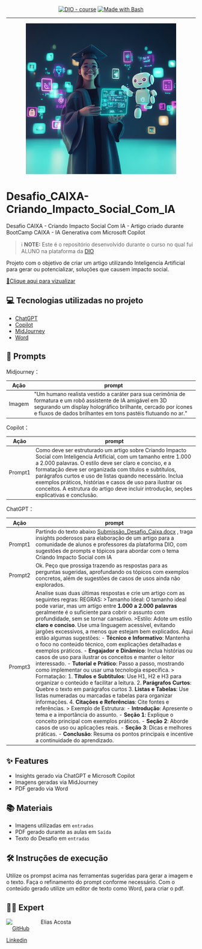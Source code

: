 <p align="center">
<a href="https://dio.me/"><img src="https://img.shields.io/badge/DIO-Course-28DA77?logo=youtube" alt="DIO - course"></a>
<a href="https://www.gnu.org/software/bash/" title="Go to Bash homepage"><img src="https://img.shields.io/badge/Prompt-Project-blue?logo=gnu-bash&amp;logoColor=white" alt="Made with Bash"></a></p>

-------


<p align="center">
<img width="400"
    src="entrada/Estudante_IA.png"
>
</p>

# Desafio_CAIXA-Criando_Impacto_Social_Com_IA
Desafio CAIXA - Criando Impacto Social Com IA - Artigo criado durante BootCamp CAIXA - IA Generativa com Microsoft Copilot

 > ℹ️ **NOTE:** Este é o repositório desenvolvido durante o curso no qual fui ALUNO na plataforma da [DIO](https://dio.me)

Projeto com o objetivo de criar um artigo utilizando Inteligencia Artificial para gerar ou potencializar, soluções que causem impacto social.

<a href="Saída/CriandoImpactoSocialComIA.pdf"> 📕Clique aqui para vizualizar</a>

## 💻 Tecnologias utilizadas no projeto

- [ChatGPT](https://chat.openai.com/)
- [Copilot](https://www.microsoft.com/edge/copilot?form=MA13RM)
- [MidJourney](https://www.midjourney.com/app/)
- [Word](https://www.microsoft.com/en/microsoft-365/Word)

## 🧠 Prompts

Midjourney：

|  Ação  | prompt                                                                                 |
| :----: | -------------------------------------------------------------------------------------- |
| Imagem | "Um humano realista vestido a caráter para sua cerimônia de formatura e um robô assistente de IA amigável em 3D segurando um display holográfico brilhante, cercado por ícones e fluxos de dados brilhantes em tons pastéis flutuando no ar." |

Copilot：

|  Ação  | prompt                                                                                 |
| :----: | -------------------------------------------------------------------------------------- |
| Prompt1 | Como deve ser estruturado um artigo sobre Criando Impacto Social com Inteligencia Artificial, com um tamanho entre 1.000 a 2.000 palavras. O estilo deve ser claro e conciso, e a formatação deve ser organizada com títulos e subtítulos, parágrafos curtos e uso de listas quando necessário. Inclua exemplos práticos, histórias e casos de uso para ilustrar os conceitos. A estrutura do artigo deve incluir introdução, seções explicativas e conclusão. |

ChatGPT：

|  Ação  | prompt                                                                                 |
| :----: | -------------------------------------------------------------------------------------- |
| Prompt1 | Partindo do texto abaixo  [Submissão_Desafio_Caixa.docx](https://github.com/EliasPira/Desafio_CAIXA-Criando_Impacto_Social_Com_IA/raw/refs/heads/main/entrada/Submiss%C3%A3o_Desafio_Caixa.docx) , traga insights poderosos para elaboração de um artigo para a comunidade de alunos e professores da plataforma DIO, com sugestões de prompts e tópicos para abordar com o tema Criando Impacto Social com IA |
| Prompt2 |Ok. Peço que prossiga trazendo as respostas para as perguntas sugeridas, aprofundando os tópicos com exemplos concretos, além de sugestões de casos de usos ainda não explorados. |
| Prompt3 | Analise suas duas últimas respostas e crie um artigo com as seguintes regras: REGRAS: >Tamanho Ideal: O tamanho ideal pode variar, mas um artigo entre **1.000 a 2.000 palavras** geralmente é o suficiente para cobrir o assunto com profundidade, sem se tornar cansativo. >Estilo: Adote um estilo **claro e conciso**. Use uma linguagem acessível, evitando jargões excessivos, a menos que estejam bem explicados. Aqui estão algumas sugestões: - **Técnico e Informativo**: Mantenha o foco no conteúdo técnico, com explicações detalhadas e exemplos práticos. - **Engajador e Dinâmico**: Inclua histórias ou casos de uso para ilustrar os conceitos e manter o leitor interessado. - **Tutorial e Prático**: Passo a passo, mostrando como implementar ou usar uma tecnologia específica. > Formatação: 1. **Títulos e Subtítulos**: Use H1, H2 e H3 para organizar o conteúdo e facilitar a leitura. 2. **Parágrafos Curtos**: Quebre o texto em parágrafos curtos 3. **Listas e Tabelas**: Use listas numeradas ou marcadas e tabelas para organizar informações. 4. **Citações e Referências**: Cite fontes e referências. > Exemplo de Estrutura: - **Introdução**: Apresente o tema e a importância do assunto. - **Seção 1**: Explique o conceito principal com exemplos práticos. - **Seção 2**: Aborde casos de uso ou aplicações reais. - **Seção 3**: Dicas e melhores práticas. - **Conclusão**: Resuma os pontos principais e incentive a continuidade do aprendizado. |


## ✨ Features

- Insights gerado via ChatGPT e Microsoft Copilot
- Imagens geradas via MidJourney
- PDF gerado via Word

## 📚 Materiais

- Imagens utilizadas em `entradas`
- PDF gerado durante as aulas em `Saída`
- Texto do Desafio em `entradas`

## 🛠️ Instruções de execução

Utilize os prompst acima nas ferramentas sugeridas para gerar a imagem e o texto. Faça o refinamento do prompt conforme necessário. Com o conteúdo gerado utilize um editor de texto como Word, para criar o pdf.

## 👨‍💻 Expert

<p>
    <img 
      align=left 
      margin=10 
      width=80 
      src="https://avatars.githubusercontent.com/u/189679772?s=400&u=4614f09cc0678d91234b5688ae3b7e90c38f6cf1&v=4"
    />
    <p>&nbsp&nbsp&nbspElias Acosta<br>
    &nbsp&nbsp&nbsp
    <a 
        href="https://github.com/EliasPira">
        GitHub 
<p>
      <text
      align=left 
      margin=10 
        
[       Linkedin](https://www.linkedin.com/in/elias-acosta-a0ba8619a?lipi=urn%3Ali%3Apage%3Ad_flagship3_profile_view_base_contact_details%3B1fKUMa%2FVR0CTNyLXL%2FOiVA%3D%3D)

